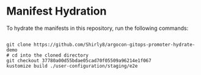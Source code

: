 
# Manifest Hydration

To hydrate the manifests in this repository, run the following commands:

```shell

git clone https://github.com/Shirly8/argocon-gitops-promoter-hydrate-demo
# cd into the cloned directory
git checkout 37780a00d55bdae05cad70f05509a96214e1f067
kustomize build ./user-configuration/staging/e2e
```